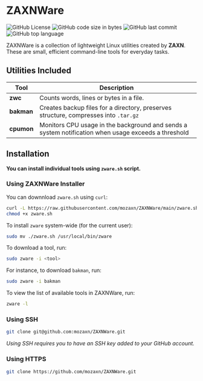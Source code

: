 # ZAXNWare

![GitHub License](https://img.shields.io/github/license/mozaxn/ZAXNWare)
![GitHub code size in bytes](https://img.shields.io/github/languages/code-size/mozaxn/ZAXNWare)
![GitHub last commit](https://img.shields.io/github/last-commit/mozaxn/ZAXNWare)
![GitHub top language](https://img.shields.io/github/languages/top/mozaxn/ZAXNWare)

ZAXNWare is a collection of lightweight Linux utilities created by **ZAXN**.
These are small, efficient command-line tools for everyday tasks.

## Utilities Included

| Tool       | Description       |
|------------|-------------------|
| **zwc**    | Counts words, lines or bytes in a file. |
| **bakman** | Creates backup files for a directory, preserves structure, compresses into `.tar.gz` |
| **cpumon** | Monitors CPU usage in the background and sends a system notification when usage exceeds a threshold |

## Installation

**You can install individual tools using `zware.sh` script.**

### Using ZAXNWare Installer

You can downnload `zware.sh` using `curl`:

```bash
curl -L https://raw.githubusercontent.com/mozaxn/ZAXNWare/main/zware.sh -o zware.sh
chmod +x zware.sh
```

To install `zware` system-wide (for the current user):

```bash
sudo mv ./zware.sh /usr/local/bin/zware
```

To download a tool, run:

```bash
sudo zware -i <tool>
```

For instance, to download `bakman`, run:

```bash
sudo zware -i bakman
```

To view the list of available tools in ZAXNWare, run:

```bash
zware -l
```

### Using SSH
```bash
git clone git@github.com:mozaxn/ZAXNWare.git
```
*Using SSH requires you to have an SSH key added to your GitHub account.*

### Using HTTPS
```bash
git clone https://github.com/mozaxn/ZAXNWare.git
```